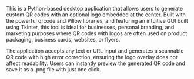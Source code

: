 This is a Python-based desktop application that allows users to generate custom QR codes with an optional logo embedded at the center. Built with the powerful qrcode and Pillow libraries, and featuring an intuitive GUI built using Tkinter, this tool is ideal for businesses, personal branding, and marketing purposes where QR codes with logos are often used on product packaging, business cards, websites, or flyers.

The application accepts any text or URL input and generates a scannable QR code with high error correction, ensuring the logo overlay does not affect readability. Users can instantly preview the generated QR code and save it as a .png file with just one click.
